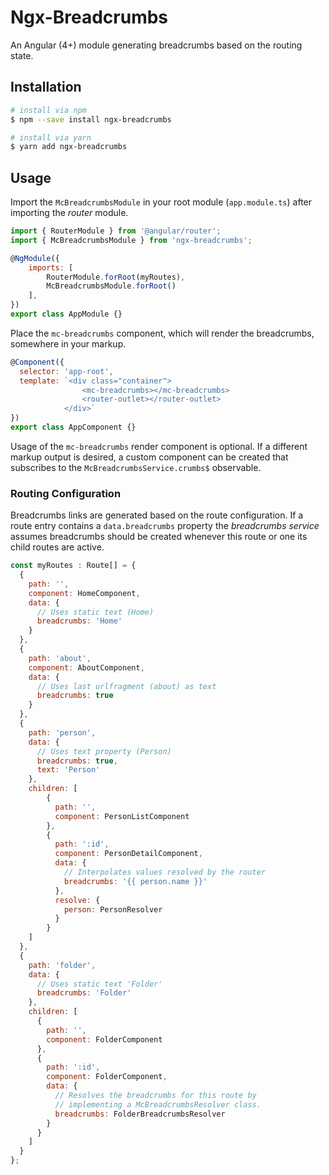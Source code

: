 # Ngx-Breadcrumbs
An Angular (4+) module generating breadcrumbs based on the routing state.

## Installation
```bash
# install via npm
$ npm --save install ngx-breadcrumbs
```
```bash
# install via yarn
$ yarn add ngx-breadcrumbs
```

## Usage

Import the `McBreadcrumbsModule` in your root module (`app.module.ts`) after importing the _router_ module. 

```javascript
import { RouterModule } from '@angular/router';
import { McBreadcrumbsModule } from 'ngx-breadcrumbs';

@NgModule({
	imports: [
    	RouterModule.forRoot(myRoutes),
    	McBreadcrumbsModule.forRoot()
  	],  
})
export class AppModule {}
```

Place the `mc-breadcrumbs` component, which will render the breadcrumbs, somewhere in your markup.

```javascript
@Component({
  selector: 'app-root',
  template: `<div class="container">
       			<mc-breadcrumbs></mc-breadcrumbs>
       			<router-outlet></router-outlet>
     		</div>`
})
export class AppComponent {}
```

Usage of the `mc-breadcrumbs` render component is optional. If a different markup output is desired, a custom component can be created that subscribes to the `McBreadcrumbsService.crumbs$` observable.  

### Routing Configuration

Breadcrumbs links are generated based on the route configuration. If a route entry contains a `data.breadcrumbs` property the _breadcrumbs service_ assumes breadcrumbs should be created whenever this route or one its child routes are active. 

```javascript
const myRoutes : Route[] = {
  {
    path: '',
    component: HomeComponent,
    data: {
      // Uses static text (Home)
      breadcrumbs: 'Home' 
    }
  },
  {
    path: 'about',
    component: AboutComponent,
    data: {
      // Uses last urlfragment (about) as text
      breadcrumbs: true 
    }
  },
  {
    path: 'person',
    data: {
      // Uses text property (Person)
      breadcrumbs: true,
      text: 'Person'
    },
    children: [
    	{
          path: '',
          component: PersonListComponent
    	},
    	{
          path: ':id',
          component: PersonDetailComponent,
          data: {
            // Interpolates values resolved by the router 
	        breadcrumbs: '{{ person.name }}'
          },
          resolve: {
          	person: PersonResolver
          }
    	} 
    ]
  },    
  {
    path: 'folder',
    data: {
      // Uses static text 'Folder'
      breadcrumbs: 'Folder'
    },
    children: [
      {
    	path: '',
    	component: FolderComponent
  	  },
  	  {
        path: ':id',
        component: FolderComponent,
        data: {
          // Resolves the breadcrumbs for this route by
          // implementing a McBreadcrumbsResolver class.
          breadcrumbs: FolderBreadcrumbsResolver
        }
      }
    ]
  }
};
```

 

